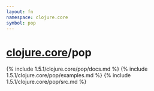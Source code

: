```yaml
---
layout: fn
namespace: clojure.core
symbol: pop
---
```


# [clojure.core](../)/pop

{% include 1.5.1/clojure.core/pop/docs.md %}
{% include 1.5.1/clojure.core/pop/examples.md %}
{% include 1.5.1/clojure.core/pop/src.md %}

